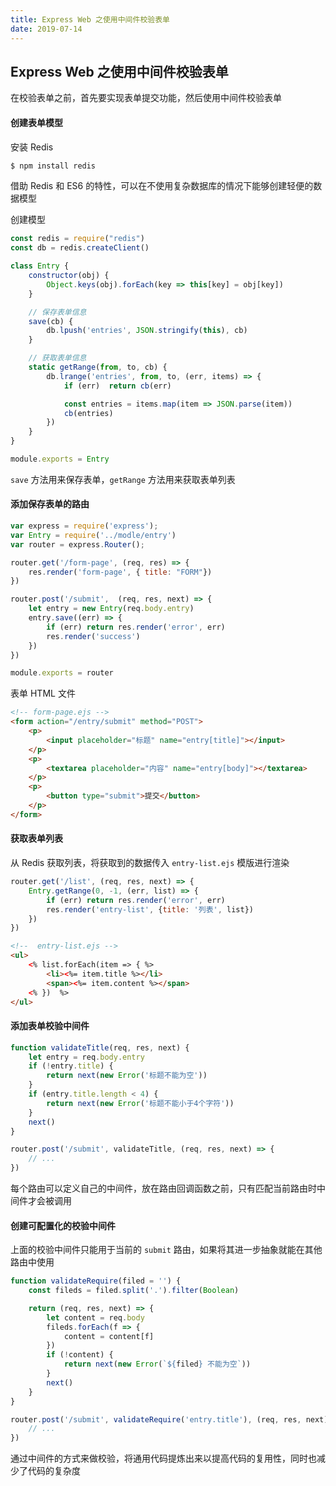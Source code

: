 ```yaml
---
title: Express Web 之使用中间件校验表单
date: 2019-07-14
---
```


## Express Web 之使用中间件校验表单



在校验表单之前，首先要实现表单提交功能，然后使用中间件校验表单



#### 创建表单模型

安装 Redis
```sh
$ npm install redis
```
借助 Redis 和 ES6 的特性，可以在不使用复杂数据库的情况下能够创建轻便的数据模型


创建模型

```js
const redis = require("redis")
const db = redis.createClient()

class Entry {
    constructor(obj) {
        Object.keys(obj).forEach(key => this[key] = obj[key])
    }

    // 保存表单信息
    save(cb) {
        db.lpush('entries', JSON.stringify(this), cb)
    }

    // 获取表单信息
    static getRange(from, to, cb) {
        db.lrange('entries', from, to, (err, items) => {
            if (err)  return cb(err)

            const entries = items.map(item => JSON.parse(item))
            cb(entries)
        })
    }
}

module.exports = Entry
```
`save` 方法用来保存表单，`getRange` 方法用来获取表单列表



#### 添加保存表单的路由

```js
var express = require('express');
var Entry = require('../modle/entry')
var router = express.Router();

router.get('/form-page', (req, res) => {
    res.render('form-page', { title: "FORM"})
})

router.post('/submit',  (req, res, next) => {
    let entry = new Entry(req.body.entry)
    entry.save((err) => {
        if (err) return res.render('error', err)
        res.render('success')
    })
})

module.exports = router
```
表单 HTML 文件
```html
<!-- form-page.ejs -->
<form action="/entry/submit" method="POST">
    <p>
        <input placeholder="标题" name="entry[title]"></input>
    </p>
    <p>
        <textarea placeholder="内容" name="entry[body]"></textarea>
    </p>
    <p>
        <button type="submit">提交</button>
    </p>
</form>
```



#### 获取表单列表

从 Redis 获取列表，将获取到的数据传入 `entry-list.ejs` 模版进行渲染
```js
router.get('/list', (req, res, next) => {
    Entry.getRange(0, -1, (err, list) => {
        if (err) return res.render('error', err)
        res.render('entry-list', {title: '列表', list})
    })
})
```
```html
<!--  entry-list.ejs -->
<ul>
    <% list.forEach(item => { %>
        <li><%= item.title %></li>
        <span><%= item.content %></span>
    <% })  %>
</ul>
```



#### 添加表单校验中间件

```js
function validateTitle(req, res, next) {
    let entry = req.body.entry
    if (!entry.title) {
        return next(new Error('标题不能为空'))
    }
    if (entry.title.length < 4) {
        return next(new Error('标题不能小于4个字符'))
    }
    next()
}

router.post('/submit', validateTitle, (req, res, next) => {
    // ...
})
```

每个路由可以定义自己的中间件，放在路由回调函数之前，只有匹配当前路由时中间件才会被调用




#### 创建可配置化的校验中间件

上面的校验中间件只能用于当前的 `submit` 路由，如果将其进一步抽象就能在其他路由中使用

```js
function validateRequire(filed = '') {
    const fileds = filed.split('.').filter(Boolean)

    return (req, res, next) => {
        let content = req.body
        fileds.forEach(f => {
            content = content[f]
        })
        if (!content) {
            return next(new Error(`${filed} 不能为空`))
        }
        next()
    }
}

router.post('/submit', validateRequire('entry.title'), (req, res, next) => {
    // ...
})
```

通过中间件的方式来做校验，将通用代码提炼出来以提高代码的复用性，同时也减少了代码的复杂度















